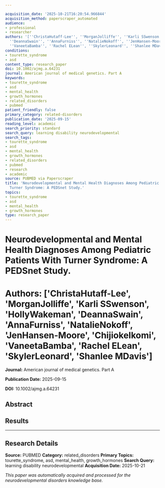 ```yaml
---

acquisition_date: '2025-10-21T16:20:54.966844'
acquisition_method: paperscraper_automated
audience:
- professional
- researcher
authors: '[''ChristaHutaff-Lee'', ''MorganJolliffe'', ''Karli SSwenson'', ''HollyWakeman'',
  ''DeannaSwain'', ''AnnaFurniss'', ''NatalieNokoff'', ''JenHansen-Moore'', ''ChijiokeIkomi'',
  ''VaneetaBamba'', ''Rachel ELean'', ''SkylerLeonard'', ''Shanlee MDavis'']'
conditions:
- tourette_syndrome
- asd
content_type: research_paper
doi: 10.1002/ajmg.a.64231
journal: American journal of medical genetics. Part A
keywords:
- tourette_syndrome
- asd
- mental_health
- growth_hormones
- related_disorders
- pubmed
patient_friendly: false
primary_category: related-disorders
publication_date: '2025-09-15'
reading_level: academic
search_priority: standard
search_query: learning disability neurodevelopmental
search_tags:
- tourette_syndrome
- asd
- mental_health
- growth_hormones
- related_disorders
- pubmed
- research
- academic
source: PUBMED via Paperscraper
title: 'Neurodevelopmental and Mental Health Diagnoses Among Pediatric Patients With
  Turner Syndrome: A PEDSnet Study.'
topics:
- tourette_syndrome
- asd
- mental_health
- growth_hormones
type: research_paper
---
```




# Neurodevelopmental and Mental Health Diagnoses Among Pediatric Patients With Turner Syndrome: A PEDSnet Study.

# **Authors:** ['ChristaHutaff-Lee', 'MorganJolliffe', 'Karli SSwenson', 'HollyWakeman', 'DeannaSwain', 'AnnaFurniss', 'NatalieNokoff', 'JenHansen-Moore', 'ChijiokeIkomi', 'VaneetaBamba', 'Rachel ELean', 'SkylerLeonard', 'Shanlee MDavis']

**Journal:** American journal of medical genetics. Part A

**Publication Date:** 2025-09-15

**DOI:** 10.1002/ajmg.a.64231

## Abstract

## Results

---

## Research Details

**Source:** PUBMED
**Category:** related_disorders
**Primary Topics:** tourette_syndrome, asd, mental_health, growth_hormones
**Search Query:** learning disability neurodevelopmental
**Acquisition Date:** 2025-10-21

*This paper was automatically acquired and processed for the neurodevelopmental disorders knowledge base.*
